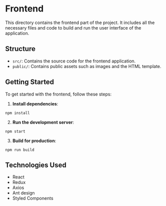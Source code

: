 # Frontend

This directory contains the frontend part of the project. It includes all the necessary files and code to build and run the user interface of the application.

## Structure

- `src/`: Contains the source code for the frontend application.
- `public/`: Contains public assets such as images and the HTML template.

## Getting Started

To get started with the frontend, follow these steps:

1. **Install dependencies**:
  ```
  npm install
  ```

2. **Run the development server**:
  ```
  npm start
  ```

3. **Build for production**:
  ```
  npm run build
  ```

## Technologies Used

- React
- Redux
- Axios
- Ant design
- Styled Components
